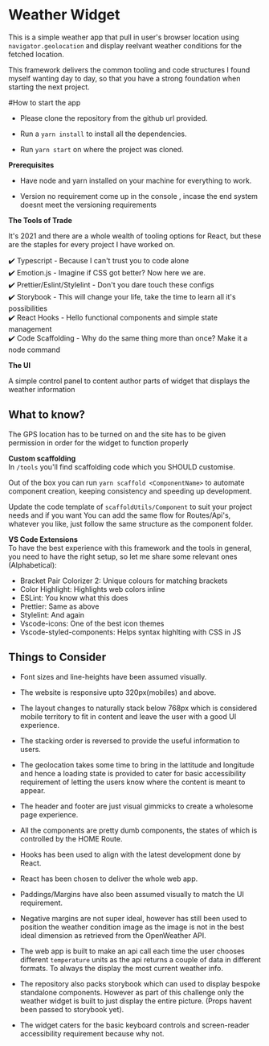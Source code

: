 # Weather Widget
This is a simple weather app that pull in user's browser location using `navigator.geolocation` and display reelvant weather conditions for the 
fetched location.

This framework delivers the common tooling and code structures I found myself wanting day to day, so that you have a strong foundation when starting the next project.

#How to start the app

- Please clone the repository from the github url provided.

- Run a `yarn install` to install all the dependencies.

- Run `yarn start` on where the project was cloned.

**Prerequisites**

- Have node and yarn installed on your machine for everything to work.

- Version no requirement come up in the console , incase the end system doesnt meet the versioning requirements





**The Tools of Trade**  

It's 2021 and there are a whole wealth of tooling options for React, but these are the staples for every project I have worked on.  
  
✔️ Typescript - Because I can't trust you to code alone  
✔️ Emotion.js - Imagine if CSS got better? Now here we are.  
✔️ Prettier/Eslint/Stylelint - Don't you dare touch these configs  
✔️ Storybook - This will change your life, take the time to learn all it's possibilities  
✔️ React Hooks - Hello functional components and simple state management  
✔️ Code Scaffolding - Why do the same thing more than once? Make it a node command  

**The UI**  

A simple control panel to content author parts of widget that displays the weather information

## What to know?  
The GPS location has to be turned on and the site has to be given permission in order for the widget to function properly

**Custom scaffolding**  
In `/tools` you'll find scaffolding code which you SHOULD customise.

Out of the box you can run `yarn scaffold <ComponentName>` to automate component creation, keeping consistency and speeding up development.

Update the code template of `scaffoldUtils/Component` to suit your project needs and if you want You can add the same flow for Routes/Api's, whatever you like, just follow the same structure as the component folder.

**VS Code Extensions**  
To have the best experience with this framework and the tools in general, you need to have the right setup, so let me share some relevant ones (Alphabetical):

- Bracket Pair Colorizer 2: Unique colours for matching brackets
- Color Highlight: Highlights web colors inline
- ESLint: You know what this does
- Prettier: Same as above
- Stylelint: And again
- Vscode-icons: One of the best icon themes
- Vscode-styled-components: Helps syntax highlting with CSS in JS

## Things to Consider 

- Font sizes and line-heights have been assumed visually.

- The website is responsive upto 320px(mobiles) and above.

- The layout changes to naturally stack below 768px which is considered mobile territory to fit in content and leave the user with a good UI experience.

- The stacking order is reversed to provide the useful information to users.

- The geolocation takes some time to bring in the lattitude and longitude and hence a loading state is provided to cater for basic accessibility requirement of letting the users know where the content is meant to appear.

- The header and footer are just visual gimmicks to create a wholesome page experience.

- All the components are pretty dumb components, the states of which is controlled by the HOME Route.

- Hooks has been used to align with the latest development done by React.

- React has been chosen to deliver the whole web app.

- Paddings/Margins have also been assumed visually to match the UI requirement.

- Negative margins are not super ideal, however has still been used to position the weather condition image
as the image is not in the best ideal dimension as retrieved from the OpenWeather API.

- The web app is built to make an api call each time the user chooses different `temperature` units as the api returns a couple of data in different formats.
To always the display the most current weather info.

- The repository also packs storybook which can used to display bespoke standalone components.
However as part of this challenge only the weather widget is built to just display the entire picture.
  (Props havent been passed to storybook yet).
  
- The widget caters for the basic keyboard controls and screen-reader accessibility requirement because why not.

